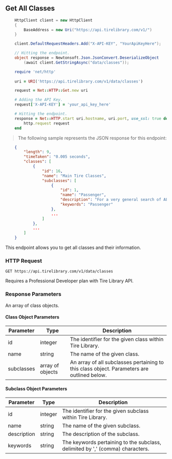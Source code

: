 ## Get All Classes

```csharp
    HttpClient client = new HttpClient
    {
        BaseAddress = new Uri("https://api.tirelibrary.com/v1/")
    }

    client.DefaultRequestHeaders.Add("X-API-KEY", "YourApiKeyHere");

    // Hitting the endpoint.
    object response = Newtonsoft.Json.JsonConvert.DeserializeObject
        (await client.GetStringAsync("data/classes"));
```

```ruby
    require 'net/http'
    
    uri = URI('https://api.tirelibrary.com/v1/data/classes')

    request = Net::HTTP::Get.new uri

    # Adding the API Key.
    request['X-API-KEY'] = 'your_api_key_here'

    # Hitting the endpoint.
    response = Net::HTTP.start uri.hostname, uri.port, use_ssl: true do |http|
        http.request request
    end
```

> The following sample represents the JSON response for this endpoint:

```json
    {
        "length": 9,
        "timeTaken": "0.005 seconds",
        "classes": [
            {
                "id": 16,
                "name": "Main Tire Classes",
                "subclasses": [
                    {
                        "id": 1,
                        "name": "Passenger",
                        "description": "For a very general search of ALL passenger type tires including Car, Light Truck, SUV etc.",
                        "keywords": "Passenger"
                    },
                    ...
                ]
            },
            ...
        ]
    }
```

This endpoint allows you to get all classes and their information.

### HTTP Request

`GET
https://api.tirelibrary.com/v1/data/classes`

<aside class="notice">
Requires a Professional Developer plan with Tire Library API.
</aside>

### Response Parameters

An array of class objects.

#### Class Object Parameters

Parameter | Type | Description
--------- | ---- | -----------
id | integer | The identifier for the given class within Tire Library.
name | string | The name of the given class.
subclasses | array of objects | An array of all subclasses pertaining to this class object. Parameters are outlined below.

#### Subclass Object Parameters

Parameter | Type | Description
--------- | ---- | -----------
id | integer | The identifier for the given subclass within Tire Library.
name | string | The name of the given subclass.
description | string | The description of the subclass.
keywords | string | The keywords pertaining to the subclass, delimited by ',' (comma) characters.